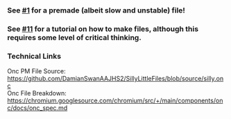 ### See [#1](https://github.com/DamianSwanAAJHS2/SillyLittleFiles/discussions/1) for a premade (albeit slow and unstable) file!<br> 
### See [#11](https://github.com/DamianSwanAAJHS2/SillyLittleFiles/discussions/11) for a tutorial on how to make files, although this requires some level of critical thinking. 
### Technical Links
Onc PM File Source: <a href='https://github.com/DamianSwanAAJHS2/SillyLittleFiles/blob/source/silly.onc'>https://github.com/DamianSwanAAJHS2/SillyLittleFiles/blob/source/silly.onc</a> <br>
Onc File Breakdown: <a href='https://github.com/DamianSwanAAJHS2/SillyLittleFiles/blob/source/silly.onc'>https://chromium.googlesource.com/chromium/src/+/main/components/onc/docs/onc_spec.md</a>

